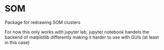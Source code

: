 # SOM
Package for redrawing SOM clusters

For now this only works with jupyter lab, jupyter notebook handels the backend of matplotlib differently making it harder to use with GUIs (at least in this case)
